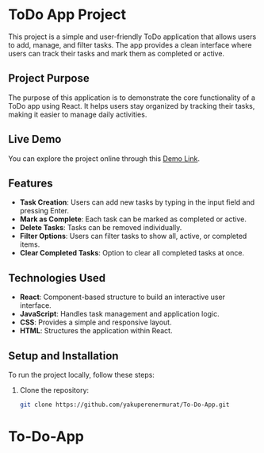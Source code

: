 # ToDo App Project

This project is a simple and user-friendly ToDo application that allows users to add, manage, and filter tasks. The app provides a clean interface where users can track their tasks and mark them as completed or active.

## Project Purpose

The purpose of this application is to demonstrate the core functionality of a ToDo app using React. It helps users stay organized by tracking their tasks, making it easier to manage daily activities.

## Live Demo

You can explore the project online through this [Demo Link](https://gleaming-bienenstitch-919656.netlify.app).

## Features

- **Task Creation**: Users can add new tasks by typing in the input field and pressing Enter.
- **Mark as Complete**: Each task can be marked as completed or active.
- **Delete Tasks**: Tasks can be removed individually.
- **Filter Options**: Users can filter tasks to show all, active, or completed items.
- **Clear Completed Tasks**: Option to clear all completed tasks at once.

## Technologies Used

- **React**: Component-based structure to build an interactive user interface.
- **JavaScript**: Handles task management and application logic.
- **CSS**: Provides a simple and responsive layout.
- **HTML**: Structures the application within React.

## Setup and Installation

To run the project locally, follow these steps:

1. Clone the repository:
   ```bash
   git clone https://github.com/yakuperenermurat/To-Do-App.git
# To-Do-App
